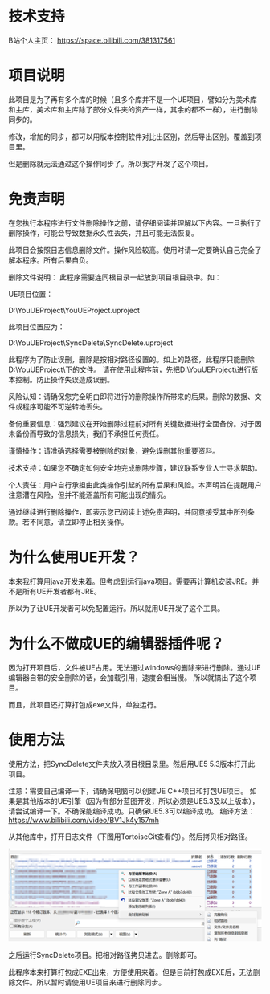 # 技术支持
B站个人主页：
https://space.bilibili.com/381317561

# 项目说明

此项目是为了再有多个库的时候（且多个库并不是一个UE项目，譬如分为美术库和主库，美术库和主库除了部分文件夹的资产一样，其余的都不一样），进行删除同步的。

修改，增加的同步，都可以用版本控制软件对比出区别，然后导出区别。覆盖到项目里。

但是删除就无法通过这个操作同步了。所以我才开发了这个项目。

# 免责声明
在您执行本程序进行文件删除操作之前，请仔细阅读并理解以下内容。一旦执行了删除操作，可能会导致数据永久性丢失，并且可能无法恢复。

此项目会按照日志信息删除文件。操作风险较高。使用时请一定要确认自己完全了解本程序。所有后果自负。


删除文件说明：
此程序需要连同根目录一起放到项目根目录中。如：

UE项目位置：

D:\YouUEProject\YouUEProject.uproject

此项目位置应为：

D:\YouUEProject\SyncDelete\SyncDelete.uproject

此程序为了防止误删，删除是按相对路径设置的。如上的路径，此程序只能删除D:\YouUEProject\下的文件。
请在使用此程序前，先把D:\YouUEProject\进行版本控制。防止操作失误造成误删。

风险认知：请确保您完全明白即将进行的删除操作所带来的后果。删除的数据、文件或程序可能不可逆转地丢失。

备份重要信息：强烈建议在开始删除过程前对所有关键数据进行全面备份。对于因未备份而导致的信息损失，我们不承担任何责任。

谨慎操作：请准确选择需要被删除的对象，避免误删其他重要资料。

技术支持：如果您不确定如何安全地完成删除步骤，建议联系专业人士寻求帮助。

个人责任：用户自行承担由此类操作引起的所有后果和风险。本声明旨在提醒用户注意潜在风险，但并不能涵盖所有可能出现的情况。

通过继续进行删除操作，即表示您已阅读上述免责声明，并同意接受其中所列条款。若不同意，请立即停止相关操作。

# 为什么使用UE开发？
本来我打算用java开发来着。但考虑到运行java项目。需要再计算机安装JRE。并不是所有UE开发者都有JRE。

所以为了让UE开发者可以免配置运行。所以就用UE开发了这个工具。


# 为什么不做成UE的编辑器插件呢？

因为打开项目后，文件被UE占用。无法通过windows的删除来进行删除。通过UE编辑器自带的安全删除的话，会加载引用，速度会相当慢。
所以就搞出了这个项目。

而且，此项目还打算打包成exe文件，单独运行。

# 使用方法 
使用方法，把SyncDelete文件夹放入项目根目录里。然后用UE5 5.3版本打开此项目。

注意：需要自己编译一下，请确保电脑可以创建UE C++项目和打包UE项目。
如果是其他版本的UE引擎（因为有部分蓝图开发，所以必须是UE5.3及以上版本），请尝试编译一下。不确保能编译成功。只确保UE5.3可以编译成功。
编译方法：https://www.bilibili.com/video/BV1Jk4y157mh

从其他库中，打开日志文件（下图用TortoiseGit查看的）。然后拷贝相对路径。

![01](Picture/DOC/001.png)

之后运行SyncDelete项目。把相对路径拷贝进去。删除即可。

此程序本来打算打包成EXE出来，方便使用来着。但是目前打包成EXE后，无法删除文件。所以暂时请使用UE项目来进行删除同步。

